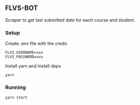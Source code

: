 ## FLVS-BOT

Scraper to get last submitted date for each course and student.

### Setup

Create .env file with the creds:

```
FLVS_USERNAME=xxx
FLVS_PASSWORD=xxx
```

Install yarn and install deps

```
yarn
```

### Running

```
yarn start
```
